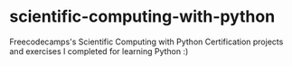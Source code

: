 # scientific-computing-with-python
 Freecodecamps's Scientific Computing with Python Certification projects and exercises I completed for learning Python :)
